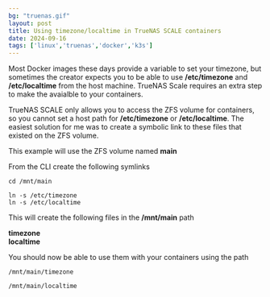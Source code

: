 ```yaml
---
bg: "truenas.gif"
layout: post
title: Using timezone/localtime in TrueNAS SCALE containers
date: 2024-09-16
tags: ['linux','truenas','docker','k3s']
---
```


Most Docker images these days provide a variable to set your timezone, but sometimes the creator expects you to be able to use **/etc/timezone** and **/etc/localtime** from the host machine.  TrueNAS Scale requires an extra step to make the avaialble to your containers.

TrueNAS SCALE only allows you to access the ZFS volume for containers, so you cannot set a host path for **/etc/timezone** or **/etc/localtime**.  The easiest solution for me was to create a symbolic link to these files that existed on the ZFS volume.

This example will use the ZFS volume named **main**

From the CLI create the following symlinks
```
cd /mnt/main

ln -s /etc/timezone
ln -s /etc/localtime
```

This will create the following files in the **/mnt/main** path  

**timezone**  
**localtime**

You should now be able to use them with your containers using the path
```
/mnt/main/timezone
```
```
/mnt/main/localtime
```